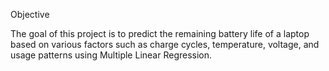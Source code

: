 Objective

The goal of this project is to predict the remaining battery life of a laptop based on various factors such as charge cycles, temperature, voltage, and usage patterns using Multiple Linear Regression.
